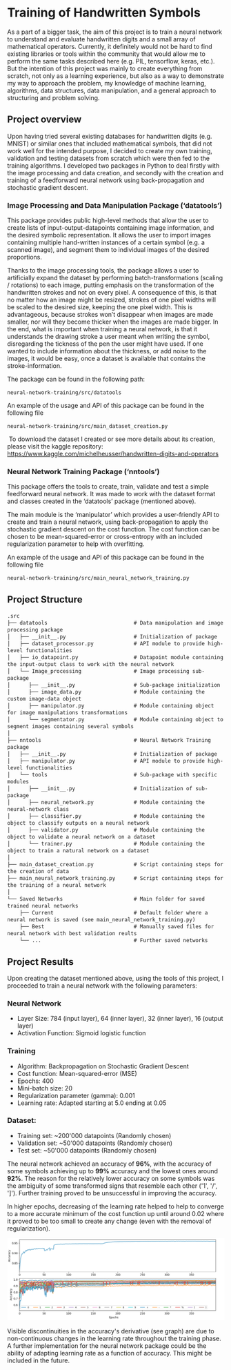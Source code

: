 # Training of Handwritten Symbols 
As a part of a bigger task, the aim of this project is to train a neural network to understand and evaluate handwritten digits and a small array of mathematical operators. Currently, it definitely would not be hard to find existing libraries or tools within the community that would allow me to perform the same tasks described here (e.g. PIL, tensorflow, keras, etc.). But the intention of this project was mainly to create everything from scratch, not only as a learning experience, but also as a way to demonstrate my way to approach the problem, my knowledge of machine learning, algorithms, data structures, data manipulation, and a general approach to structuring and problem solving.

## Project overview
Upon having tried several existing databases for handwritten digits (e.g. MNIST) or similar ones that included mathematical symbols, that did not work well for the intended purpose, I decided to create my own training, validation and testing datasets from scratch which were then fed to the training algorithms. I developed two packages in Python to deal firstly with the image processing and data creation, and secondly with the creation and training of a feedforward neural network using back-propagation and stochastic gradient descent.

### Image Processing and Data Manipulation Package (‘datatools’)
This package provides public high-level methods that allow the user to create lists of input-output-datapoints containing image information, and the desired symbolic representation. It allows the user to import images containing multiple hand-written instances of a certain symbol (e.g. a scanned image), and segment them to individual images of the desired proportions.

Thanks to the image processing tools, the package allows a user to artificially expand the dataset by performing batch-transformations (scaling / rotations) to each image, putting emphasis on the transformation of the handwritten strokes and not on every pixel. A consequence of this, is that no matter how an image might be resized, strokes of one pixel widths will be scaled to the desired size, keeping the one pixel width. This is advantageous, because strokes won’t disappear when images are made smaller, nor will they become thicker when the images are made bigger. In the end, what is important when training a neural network, is that it understands the drawing stroke a user meant when writing the symbol, disregarding the tickness of the pen the user might have used. If one wanted to include information about the thickness, or add noise to the images, it would be easy, once a dataset is available that contains the stroke-information.

The package can be found in the following path:
```
neural-network-training/src/datatools
```
An example of the usage and API of this package can be found in the following file
```
neural-network-training/src/main_dataset_creation.py
```
 To download the dataset I created or see more details about its creation, please visit the kaggle repository:
https://www.kaggle.com/michelheusser/handwritten-digits-and-operators


### Neural Network Training Package (‘nntools’)
This package offers the tools to create, train, validate and test a simple feedforward neural network. It was made to work with the dataset format and classes created in the ‘datatools’ package (mentioned above). 

The main module is the ‘manipulator’ which provides a user-friendly API to create and train a neural network, using back-propagation to apply the stochastic gradient descent on the cost function. The cost function can be chosen to be mean-squared-error or cross-entropy with an included regularization parameter to help with overfitting.

An example of the usage and API of this package can be found in the following file
```
neural-network-training/src/main_neural_network_training.py
```

## Project Structure
```
.src
├── datatools                            # Data manipulation and image processing package
│   ├── __init__.py                      # Initialization of package
│   ├── dataset_processor.py             # API module to provide high-level functionalities
│   ├── io_datapoint.py                  # Datapoint module containing the input-output class to work with the neural network
│   └── Image_processing                 # Image processing sub-package
│      ├── __init__.py                   # Sub-package initialization
│      ├── image_data.py                 # Module containing the custom image-data object
│      ├── manipulator.py                # Module containing object for image manipulations transformations
│      └── segmentator.py                # Module containing object to segment images containing several symbols
│
├── nntools                              # Neural Network Training package
│   ├── __init__.py                      # Initialization of package
│   ├── manipulator.py                   # API module to provide high-level functionalities 
│   └── tools                            # Sub-package with specific modules
│      ├── __init__.py                   # Initialization of sub-package
│      ├── neural_network.py             # Module containing the neural-network class
│      ├── classifier.py                 # Module containing the object to classify outputs on a neural network
│      ├── validator.py                  # Module containing the object to validate a neural network on a dataset
│      └── trainer.py                    # Module containing the object to train a natural network on a dataset
│
├── main_dataset_creation.py             # Script containing steps for the creation of data
├── main_neural_network_training.py      # Script containing steps for the training of a neural network
│
└── Saved Networks                       # Main folder for saved trained neural networks
    ├── Current                          # Default folder where a neural network is saved (see main_neural_network_training.py)
    ├── Best                             # Manually saved files for neural network with best validation reults 
    └── ...                              # Further saved networks
```
## Project Results
Upon creating the dataset mentioned above, using the tools of this project, I proceeded to train a neural network with the following parameters:

### Neural Network
- Layer Size: 784 (input layer), 64 (inner layer), 32 (inner layer), 16 (output layer)
- Activation Function: Sigmoid logistic function

### Training
- Algorithm: Backpropagation on Stochastic Gradient Descent
- Cost function: Mean-squared-error (MSE)
- Epochs: 400
- Mini-batch size: 20
- Regularization parameter (gamma): 0.001
- Learning rate: Adapted starting at 5.0 ending at 0.05

### Dataset:
- Training set: ~200'000 datapoints (Randomly chosen)
- Validation set: ~50'000 datapoints (Randomly chosen)
- Test set: ~50'000 datapoints (Randomly chosen)

The neural network achieved an accuracy of **96%**, with the accuracy of some symbols achieving up to **99%** accuracy and the lowest ones around **92%**. The reason for the relatively lower accuracy on some symbols was the ambiguity of some transformed signs that resemble each other ('1', '/', ']'). Further training proved to be unsuccessful in improving the accuracy. 

In higher epochs, decreasing of the learning rate helped to help to converge to a more accurate minimum of the cost function up until around 0.02 where it proved to be too small to create any change (even with the removal of regularization).

![alt text](https://github.com/michheusser/neural-network-training/blob/master/src/Saved%20Networks/Current/accuracy_graph.png?raw=true) 

Visible discontinuities in the accuracy's derivative (see graph) are due to non-continuous changes in the learning rate throughout the training phase. A further implementation for the neural network package could be the ability of adapting learning rate as a function of accuracy. This might be included in the future.
